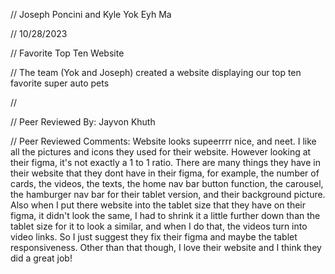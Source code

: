 // Joseph Poncini and Kyle Yok Eyh Ma

// 10/28/2023

// Favorite Top Ten Website

// The team (Yok and Joseph) created a website displaying our top ten favorite super auto pets 

//

// Peer Reviewed By: Jayvon Khuth

// Peer Reviewed Comments: Website looks supeerrrr nice, and neet. I like all the pictures and icons they used for their website. However looking at their figma, it's not exactly a 1 to 1 ratio. There are many things they have in their website that they dont have in their figma, for example, the number of cards, the videos, the texts, the home nav bar button function, the carousel, the hamburger nav bar for their tablet version, and their background picture. Also when I put there website into the tablet size that they have on their figma, it didn't look the same, I had to shrink it a little further down than the tablet size for it to look a similar, and when I do that, the videos turn into video links. So I just suggest they fix their figma and maybe the tablet responsiveness. Other than that though, I love their website and I think they did a great job!

